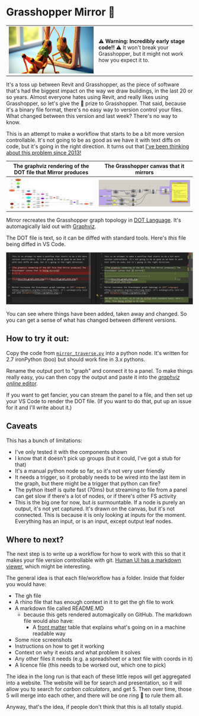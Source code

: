 # Grasshopper Mirror 🦗

|                                                                                                                                                                      |                                                                                                                             |
| -------------------------------------------------------------------------------------------------------------------------------------------------------------------- | --------------------------------------------------------------------------------------------------------------------------- |
| ![image of a more photo realistic grasshopper looking in a mirror, and the reflection is a more voxelated grasshopper looking back](docs/through_a_glass_pixely.png) | ⚠ **Warning: Incredibly early stage code!!** ⚠ It won't break your Grasshopper, but it might not work how you expect it to. |

It's a toss up between Revit and Grasshopper, as the piece of software that's had the biggest impact on the way we draw buildings, in the last 20 or so years. Almost everyone hates using Revit, and really likes using Grasshopper, so let's give the 🥇 prize to Grasshopper. That said, because it's a binary file format, there's no easy way to version control your files. What changed between this version and last week? There's no way to know.

This is an attempt to make a workflow that starts to be a bit more version controllable. It's not going to be as good as we have it with text diffs on code, but it's going in the right direction. It turns out that [I've been thinking about this problem since 2013!](https://www.grasshopper3d.com/forum/topics/version-control?id=2985220%3ATopic%3A831264)

| The graphviz rendering of the DOT file that Mirror produces                            | The Grasshopper canvas that it mirrors                                                |
| -------------------------------------------------------------------------------------- | ------------------------------------------------------------------------------------- |
| ![A graphviz graph. Eliptical nodes joined with spline edges](docs/dot_graph_demo.png) | ![A grasshopper graph, the two graphs have the same topology](docs/GH_graph_demo.png) |

Mirror recreates the Grasshopper graph topology in [DOT Language](https://graphviz.org/doc/info/lang.html). It's automagically laid out with [Graphviz](https://graphviz.org/).

The DOT file is text, so it can be diffed with standard tools. Here's _this_ file being diffed in VS Code.

![A screenshot showing two versions of the same file with the differences highlighted](docs/diff.png)

You can see where things have been added, taken away and changed. So you can get a sense of what has changed between different versions.

## How to try it out:

Copy the code from [`mirror_traverse.py`](mirror_traverse.py) into a python node. It's written for 2.7 ironPython (boo) but should work fine in 3.x pythons.

Rename the output port to "graph" and connect it to a panel. To make things really easy, you can then copy the output and paste it into the [_graphviz online_ editor](https://dreampuf.github.io/GraphvizOnline/).

If you want to get fancier, you can stream the panel to a file, and then set up your VS Code to render the DOT file. (If you want to do that, put up an issue for it and I'll write about it.)

## Caveats

This has a bunch of limitations:

- I've only tested it with the components shown
- I know that it doesn't pick up groups (but it could, I've got a stub for that)
- It's a manual python node so far, so it's not very user friendly
- It needs a trigger, so it probably needs to be wired into the last item in the graph, but there might be a trigger that python can fire?
- The python itself is quite fast (70ms) but streaming to file from a panel can get slow if there's a lot of nodes, or if there's other FS activity
- This is the big one for now, but _is_ surmountable. If a node is purely an output, it's not yet captured. It's drawn on the canvas, but it's not connected. This is because it is only looking at inputs for the moment. Everything has an input, or is an input, except output leaf nodes.

## Where to next?

The next step is to write up a workflow for how to work with this so that it makes your file version controllable with git. [Human UI has a markdown viewer](https://grasshopperdocs.com/components/humanui/createMarkdownViewer.html), which might be interesting.

The general idea is that each file/workflow has a folder. Inside that folder you would have:

- The gh file
- A rhino file that has enough context in it to get the gh file to work
- A markdown file called README.MD
  - because this gets rendered automagically on GitHub. The markdown file would also have:
    - A [front matter](https://docs.github.com/en/contributing/writing-for-github-docs/using-yaml-frontmatter) table that explains what's going on in a machine readable way
- Some nice screenshots
- Instructions on how to get it working
- Context on why it exists and what problem it solves
- Any other files it needs (e.g. a spreadsheet or a text file with coords in it)
- A licence file (this needs to be worked out, which one to pick)

The idea in the long run is that each of these little repos will get aggregated into a website. The website will be for search and presentation, so it will allow you to search for _carbon calculators_, and get 5. Then over time, those 5 will merge into each other, and there will be one ring 💍 to rule them all.

Anyway, that's the idea, if people don't think that this is all totally stupid.
